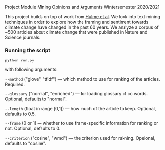Project Module Mining Opinions and Arguments Wintersemester 2020/2021

This project builds on top of work from [Hulme et al](https://www.nature.com/articles/s41558-018-0174-1?WT.ec_id=NCLIMATE-201806&spMailingID=56720253&spUserID=ODE0MzAwNjg5MAS2&spJobID=1405001778&spReportId=MTQwNTAwMTc3OAS2). We look into text mining techniques in order to explore how the framing and sentiment towards climate change have changed in the past 60 years. We analyze a corpus of ~500 articles about climate change that were published in Nature and Science journals.


### Running the script
`python run.py`

with following arguments:

`--method` ("glove", "tfidf") — which method to use for ranking of the articles. Required.

`--glossary` ("normal", "enriched") — for loading glossary of cc words. Optional, defaults to "normal".

`--length` (float in range [0,1]) — how much of the article to keep. Optional, defaults to 0.5.

`--frame` (0 or 1) — whether to use frame-specific information for ranking or not. Optional, defaults to 0.

`--criterion` ("cosine", "wmd") — the criterion used for rakning. Opeional, defaults to "cosine".
